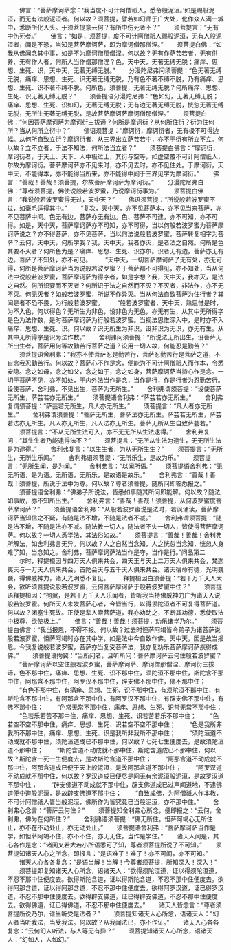 <!-- { "loadSidebar": true } -->
　　佛言：“菩萨摩诃萨念：‘我当度不可计阿僧祇人，悉令般泥洹。’如是赐般泥洹，而无有法般泥洹者。何以故？须菩提，譬若如幻师于广大处，化作众人满一城中，悉断所化人头。于须菩提意云何？有所中伤死者不？”
　　须菩提言：“无有中伤死者。”
　　佛言：“如是，须菩提，度不可计阿僧祇人赐般泥洹，无有人般泥洹者，闻是不恐，当知是菩萨摩诃萨，即为摩诃僧那僧涅。”
　　须菩提白佛：“如我从佛闻念其中事，如是不为摩诃僧那僧涅。何以故？无有作萨芸若者，无有供养、无有作人者，何所人当作僧那僧涅？色，天中天，无著无缚无脱；痛痒、思想、生死、识，天中天，无著无缚无脱。”
　　分漫陀尼弗问须菩提：“色无著无缚无脱，痛痒、思想、生死、识无著无缚无脱，乃有色不著不缚不脱，乃有痛痒、思想、生死、识不著不缚不脱。何所色，须菩提，无著无缚无脱？何所痛痒、思想、生死、识无著无缚无脱？”
　　须菩提语分漫陀尼弗：“色如幻，无著无缚无脱；痛痒、思想、生死、识如幻，无著无缚无脱；无有边无著无缚无脱，恍忽无著无缚无脱，无所生无著无缚无脱，是故菩萨摩诃萨摩诃僧那僧涅。”
　　须菩提白佛：“何因菩萨摩诃萨为摩诃衍三拔谛？何所是摩诃衍？从何所住衍？衍为住何所？当从何所立衍中？”
　　佛语须菩提：“摩诃衍，摩诃衍者，无有极不可得边幅。从何所自致立衍？摩诃衍者，从三界出立萨芸若中，亦不于衍有所立不立。何以故？立不立者，于法不知法，何所法当立者？”
　　须菩提白佛言：“摩诃衍，摩诃衍者，于天上、天下、人中极过上，其衍与空等，如虚空覆不可计阿僧祇人，尔故为摩诃衍。菩萨摩诃萨亦不见来时，亦不见去时，亦不见住处。于摩诃衍，天中天，不能得本，亦不能得当所来，亦不能得中间于三界见字为摩诃衍。”
　　佛言：“善哉！善哉！须菩提，尔故菩萨摩诃萨为摩诃衍。”
　　分漫陀尼弗白佛：“尊者须菩提，佛使说般若波罗蜜，乃说摩诃衍事为。”
　　须菩提白佛言：“我说般若波罗蜜得无过，天中天？”
　　佛语须菩提：“所说般若波罗蜜不过，如毫毛适得其中。”
　　“复次，天中天，亦不见菩萨本，亦不见当来菩萨，亦不见菩萨中间。色无有边，菩萨亦无有边。色、菩萨不可逮，亦不可知，亦不可得。如是，天中天，菩萨摩诃萨亦不可知，亦不可得，当以何般若波罗蜜为菩萨摩诃萨说之？亦不得菩萨，亦不见菩萨，当以何法说般若波罗蜜，菩萨转复相字为菩萨？云何，天中天，何所字我？我，天中天，我者亦灭，是者法之自然。何所是色其要不灭者？何所色为是？痛痒、思想、生死、识亦尔。识者无有边，菩萨亦无有边。菩萨了不知处，亦不可见。
　　“天中天，一切菩萨摩诃萨了无有处，亦无可得，何所是菩萨摩诃萨当为说般若波罗蜜？于菩萨都不可得见，亦不知处，当从何法中说般若波罗蜜，菩萨摩诃萨为得字者，如是字想？我，天中天，我亦灭，是法之自然。何所识要而不灭者？何所识于法之自然而不灭？不灭者，非法作，亦不无不灭。何无灭者？如般若波罗蜜，所说不作异灭。当从何法自致菩萨为住行者？其闻是者不恐不畏，为行般若波罗蜜。
　　“般若波罗蜜者，天中天，熟思惟是时，为不入色，何以得色？无所生为非色，设非色为无色，亦无有生，从其中无所得字是色为法作数，是时菩萨摩诃萨为行般若波罗蜜。当视法思惟深入中，是时亦不入痛痒、思想、生死、识。何以故？识无所生为非识，设非识为无识，亦无有生。从其中无所得字是识为法作数。”
　　舍利弗问须菩提：“所说法无所出生，设菩萨无所出生者，菩萨用何等故勤苦行菩萨之道？设用一切人故，何能忍是勤苦？”
　　须菩提语舍利弗：“我亦不使菩萨忍是勤苦行，菩萨忍勤苦行是菩萨之道，不自念我忍勤苦行。何以故？菩萨心不作是念，便能为不可计阿僧祇人而作本，令悉安隐。念之如母，念之如父，念之如子，念之如身，菩萨摩诃萨当持心作是念。一切于菩萨不见，亦不知处，于内外法当作是念，当作是行，作是行者为忍勤苦行。设使菩萨，舍利弗，不见出生，菩萨为无所生。”
　　舍利弗谓须菩提：“设使菩萨无所生，萨芸若亦无所生。”
　　须菩提语舍利弗：“萨芸若亦无所生。”
　　舍利弗复谓须菩提：“萨芸若无所生，凡人亦无所生。”
　　须菩提言：“凡人者亦无所生。”
　　舍利弗谓须菩提：“菩萨无所生，菩萨法亦无所生。萨芸若无所生，萨芸若法亦无所生。凡人亦无所生，凡人法亦无所生。菩萨无所从生自致萨芸若。”
　　须菩提言：“不从无所生法可入，亦不无无所从生法逮得。”
　　舍利弗复问：“其生生者乃能逮得法不？”
　　须菩提言：“无所从生法为逮生，无无所生法是为逮得。”
　　舍利弗复言：“以生生者，为从无所生生？”
　　须菩提言：“无所生，无所生乐闻。”
　　舍利弗语须菩提：“无所乐生，是故为乐。”
　　须菩提言：“无所生闻，是为闻。”
　　舍利弗言：“以闻所语。”
　　须菩提语舍利弗：“无无所语，是为语。无所语，无所乐，是故语是故乐。”
　　舍利弗言：“善哉！善哉！须菩提，所说于法中为尊。何以故？尊者须菩提，随所问即答悉报之。”
　　须菩提语舍利弗：“佛弟子所说法，皆悉如事随其所问即能解。何以故？随法如事故，亦不知所出生。”
　　舍利弗言：“善哉！善哉！须菩提，从何波罗蜜度菩萨摩诃萨？”
　　须菩提语舍利弗：“从般若波罗蜜说是法时，若讽诵读，菩萨摩诃萨当知信之不疑，有随是法不增，不随是法者不减。”
　　舍利弗谓须菩提：“随是法不增，不随是法亦不减。随法教一切人，随法者不失一切人，皆使得菩萨摩诃萨。何以故？一切人悉学法，其法俗如故。”
　　须菩提言：“善哉！善哉！舍利弗所解法，如舍利弗言无异。何以故？人之自然当念知，人之恍忽当念知，恍忽人身难了知，当念知之。舍利弗，菩萨摩诃萨法当作是守，当作是行。”问品第二
　　尔时，释提桓因与四万天人俱来共会，四天王与天上二万天人俱来共会，梵迦夷天与一万天人俱来共会，首陀会天与五千天人俱来共会。诸天宿命有德，光明巍巍，得佛威神力，诸天光明悉不复见。
　　释提桓因白须菩提：“若干万千天人大会，欲听须菩提说般若波罗蜜，云何菩萨摩诃萨于般若波罗蜜中住？”
　　须菩提语释提桓因：“拘翼，是若干万千天人乐闻者，皆听我当持佛威神力广为诸天人说般若波罗蜜。何所天人未发菩萨心者，今皆当行，以得须陀洹者不可复得菩萨道。何以故？闭塞生死故。正使是辈人索菩萨道，我亦劝助之，不断其功德，悉使取法中极尊，欲使极上。”
　　佛言：“善哉！善哉！须菩提，劝乐诸学乃尔。”
　　须菩提白佛言：“我当报恩，不得不报。何以故？过去时怛萨阿竭皆令弟子为诸菩萨说般若波罗蜜，怛萨阿竭时亦在其中学，如是法中今自致作佛。天中天，因是故当报恩。今我复说般若波罗蜜，菩萨亦当复受菩萨法，我亦复劝乐菩萨摩诃萨疾得成佛。”
　　须菩提语拘翼：“当所问者，且听所问：菩萨摩诃萨云何住般若波罗蜜？
　　“菩萨摩诃萨以空住般若波罗蜜，菩萨摩诃萨、摩诃僧那僧涅、摩诃衍三拔谛，色不那中住，痛痒、思想、生死、识不那中住，须陀洹不那中住，斯陀含不那中住，阿那含不那中住，阿罗汉不那中住，辟支佛不那中住，佛不那中住；
　　“有色不那中住，有痛痒、思想、生死、识不那中住，有须陀洹不那中住，有斯陀含不那中住，有阿那含不那中住，有阿罗汉不那中住，有辟支佛不那中住，有佛不那中住；
　　“色常无常不那中住，痛痒、思想、生死、识常无常不那中住；
　　“色若乐若苦不那中住，痛痒、思想、生死、识若苦若乐不那中住；
　　“色若空不空不那中住，痛痒、思想、生死、识若空不空不那中住；
　　“色是我所非我所不那中住，痛痒、思想、生死、识是我所非我所不那中住；
　　“须陀洹道不动成就不那中住，须陀洹道成已不那中住，何以故？七死七生便度去，是故须陀洹道不那中住；
　　“斯陀含道不动成就不那中住，斯陀含道成已不那中住，何以故？斯陀含一死一生便度去，是故斯陀含道不那中住；
　　“阿那含道不动成就不那中住，阿那含道成已便于天上般泥洹，是故阿那含道不那中住；
　　“阿罗汉道不动成就不那中住，何以故？罗汉道成已便尽是间无有余泥洹般泥洹，是故罗汉道不那中住；
　　“辟支佛道不动成就不那中住，辟支佛道成已过声闻道地，不逮佛道便中道般泥洹，是故辟支佛道不那中住；
　　“自致成佛，为阿僧祇人作本教，不可计阿僧祇人皆当般泥洹，佛所作为皆究竟已当般泥洹，亦不那中住。”
　　舍利弗心念言：“菩萨云何住？”
　　须菩提知舍利弗心所念，便即报之：“云何，舍利弗，佛为在何所住？”
　　舍利弗语须菩提：“佛无所住。怛萨阿竭心无所住止，亦不在不动处止，亦无动处止。”
　　须菩提语舍利弗：“菩萨摩诃萨当作是学，如怛萨阿竭不住，亦不不住，亦无无住，当作是学住。”
　　诸天人闻是，其心各作是念：“诸阅叉若大若小所语悉可了知，尊者须菩提所说了不可知。”
　　须菩提知诸天人心之所念，即报言：“是语难了！难了！亦不可闻，亦不可知。”
　　诸天人心各各复念：“是语当解！当解！今尊者须菩提，所知深入！深入！”
　　须菩提即复知诸天人心所念，语诸天人：“欲得须陀洹道，证以得须陀洹道，不忍不那中住便度去。欲得斯陀含道，证以得斯陀含道，不忍不那中住便度去。欲得阿那含道，证以得阿那含道，不忍不那中住便度去。欲得阿罗汉道，证已得罗汉道，不忍不那中住便度去。欲得辟支佛道，证已得辟支佛道，不忍不那中住便度去。欲得佛道，证已得佛道，不忍不那中住便度去。”
　　诸天人皆念言：“尊者须菩提所说乃尔，谁当听受是法者？”
　　须菩提知诸天人心所念，语诸天人：“幻人者当听我法，当受我法。何以故？从我闻法已，亦不作证。”
　　诸天人心各各复念：“云何幻人听法，与人等无有异？”
　　须菩提知诸天人心所念，语诸天人：“幻如人，人如幻。”
